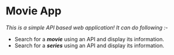 # Movie App

*This is a simple API based web application! It can do following :-*
* Search for a ***movie*** using an API and display its information.
* Search for a ***series*** using an API and display its information.
